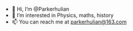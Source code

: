 - 👋 Hi, I’m @Parkerhulian
- 👀 I’m interested in Physics, maths, history
- 📫 You can reach me at parkerhulian@163.com

<!---
Parkerhulian/Parkerhulian is a ✨ special ✨ repository because its `README.md` (this file) appears on your GitHub profile.
You can click the Preview link to take a look at your changes.
--->

